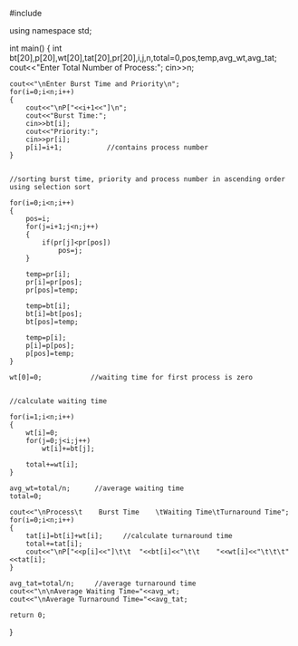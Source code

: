 #include<iostream>
 
using namespace std;
 
int main()
{
    int bt[20],p[20],wt[20],tat[20],pr[20],i,j,n,total=0,pos,temp,avg_wt,avg_tat;
    cout<<"Enter Total Number of Process:";
    cin>>n;
 
    cout<<"\nEnter Burst Time and Priority\n";
    for(i=0;i<n;i++)
    {
        cout<<"\nP["<<i+1<<"]\n";
        cout<<"Burst Time:";
        cin>>bt[i];
        cout<<"Priority:";
        cin>>pr[i];
        p[i]=i+1;           //contains process number
    }
 
   
    //sorting burst time, priority and process number in ascending order using selection sort
   
    for(i=0;i<n;i++)
    {
        pos=i;
        for(j=i+1;j<n;j++)
        {
            if(pr[j]<pr[pos])
                pos=j;
        }
 
        temp=pr[i];
        pr[i]=pr[pos];
        pr[pos]=temp;
 
        temp=bt[i];
        bt[i]=bt[pos];
        bt[pos]=temp;
 
        temp=p[i];
        p[i]=p[pos];
        p[pos]=temp;
    }
 
    wt[0]=0;            //waiting time for first process is zero
 
   
    //calculate waiting time
    
	for(i=1;i<n;i++)
    {
        wt[i]=0;
        for(j=0;j<i;j++)
            wt[i]+=bt[j];
 
        total+=wt[i];
    }
 
    avg_wt=total/n;      //average waiting time
    total=0;
 
    cout<<"\nProcess\t    Burst Time    \tWaiting Time\tTurnaround Time";
    for(i=0;i<n;i++)
    {
        tat[i]=bt[i]+wt[i];     //calculate turnaround time
        total+=tat[i];
        cout<<"\nP["<<p[i]<<"]\t\t  "<<bt[i]<<"\t\t    "<<wt[i]<<"\t\t\t"<<tat[i];
    }
 
    avg_tat=total/n;     //average turnaround time
    cout<<"\n\nAverage Waiting Time="<<avg_wt;
    cout<<"\nAverage Turnaround Time="<<avg_tat;
 
    return 0;
}
